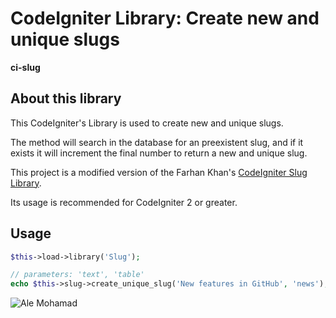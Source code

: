 # CodeIgniter Library: Create new and unique slugs

**ci-slug**

## About this library

This CodeIgniter's Library is used to create new and unique slugs.  

The method will search in the database for an preexistent slug, and if it exists it will increment the final number to return a new and unique slug.  

This project is a modified version of the Farhan Khan's [CodeIgniter Slug Library](https://github.com/farkhan/codeigniter-slug-generator).  

Its usage is recommended for CodeIgniter 2 or greater.  

## Usage

```php
$this->load->library('Slug');

// parameters: 'text', 'table'
echo $this->slug->create_unique_slug('New features in GitHub', 'news');
```

![Ale Mohamad](http://alemohamad.com/github/logo2012am.png)
